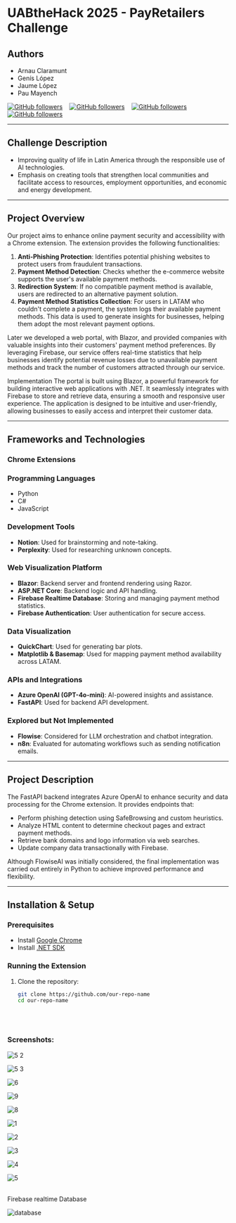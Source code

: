 # UABtheHack 2025 - PayRetailers Challenge

## Authors
- Arnau Claramunt
- Genís López
- Jaume López
- Pau Mayench

[![GitHub followers](https://img.shields.io/github/followers/ArnauCS03?label=ArnauCS03)](https://github.com/ArnauCS03) &nbsp;&nbsp; 
[![GitHub followers](https://img.shields.io/github/followers/GenisLopez5?label=GenisLopez5)](https://github.com/GenisLopez5) &nbsp;&nbsp; 
[![GitHub followers](https://img.shields.io/github/followers/EncryptEx?label=EncryptEx)](https://github.com/EncryptEx) &nbsp;&nbsp; 
[![GitHub followers](https://img.shields.io/github/followers/PauMayench?label=PauMayench)](https://github.com/PauMayench)  

---

## Challenge Description
- Improving quality of life in Latin America through the responsible use of AI technologies.
- Emphasis on creating tools that strengthen local communities and facilitate access to resources, employment opportunities, and economic and energy development.

---

## Project Overview
Our project aims to enhance online payment security and accessibility with a Chrome extension. The extension provides the following functionalities:

1. **Anti-Phishing Protection**: Identifies potential phishing websites to protect users from fraudulent transactions.
2. **Payment Method Detection**: Checks whether the e-commerce website supports the user's available payment methods.
3. **Redirection System**: If no compatible payment method is available, users are redirected to an alternative payment solution.
4. **Payment Method Statistics Collection**: For users in LATAM who couldn't complete a payment, the system logs their available payment methods. This data is used to generate insights for businesses, helping them adopt the most relevant payment options.


Later we developed a web portal, with Blazor, and provided companies with valuable insights into their customers' payment method preferences. By leveraging Firebase, our service offers real-time statistics that help businesses identify potential revenue losses due to unavailable payment methods and track the number of customers attracted through our service.

Implementation
The portal is built using Blazor, a powerful framework for building interactive web applications with .NET. It seamlessly integrates with Firebase to store and retrieve data, ensuring a smooth and responsive user experience. The application is designed to be intuitive and user-friendly, allowing businesses to easily access and interpret their customer data.


---

## Frameworks and Technologies

### Chrome Extensions

### Programming Languages
- Python
- C# 
- JavaScript

### Development Tools
- **Notion**: Used for brainstorming and note-taking.
- **Perplexity**: Used for researching unknown concepts.

### Web Visualization Platform
- **Blazor**: Backend server and frontend rendering using Razor.
- **ASP.NET Core**: Backend logic and API handling.
- **Firebase Realtime Database**: Storing and managing payment method statistics.
- **Firebase Authentication**: User authentication for secure access.

### Data Visualization
- **QuickChart**: Used for generating bar plots.
- **Matplotlib & Basemap**: Used for mapping payment method availability across LATAM.

### APIs and Integrations
- **Azure OpenAI (GPT-4o-mini)**: AI-powered insights and assistance.
- **FastAPI**: Used for backend API development.

### Explored but Not Implemented
- **Flowise**: Considered for LLM orchestration and chatbot integration.
- **n8n**: Evaluated for automating workflows such as sending notification emails.

---

## Project Description
The FastAPI backend integrates Azure OpenAI to enhance security and data processing for the Chrome extension. It provides endpoints that:
- Perform phishing detection using SafeBrowsing and custom heuristics.
- Analyze HTML content to determine checkout pages and extract payment methods.
- Retrieve bank domains and logo information via web searches.
- Update company data transactionally with Firebase.

Although FlowiseAI was initially considered, the final implementation was carried out entirely in Python to achieve improved performance and flexibility.

---

## Installation & Setup

### Prerequisites
- Install [Google Chrome](https://www.google.com/chrome/)
- Install [.NET SDK](https://dotnet.microsoft.com/download/dotnet)

### Running the Extension
1. Clone the repository:
   ```sh
   git clone https://github.com/our-repo-name
   cd our-repo-name


<br><br>

### Screenshots:

![5 2](https://github.com/user-attachments/assets/d20d50ba-1366-49a8-9fb5-ca72a9416070)

![5 3](https://github.com/user-attachments/assets/80bd8002-354b-4f31-a404-776c1ad8d222)

![6](https://github.com/user-attachments/assets/beaa5438-5337-4459-a78c-6509afe8aaca)

![9](https://github.com/user-attachments/assets/ace7f808-c0b1-4599-9d15-7e955167e230)

![8](https://github.com/user-attachments/assets/d2b59a49-7a7b-4794-a797-d0cb2be6796f)


![1](https://github.com/user-attachments/assets/82d566f2-aa4c-4e36-aac3-3e68d28c261c)

![2](https://github.com/user-attachments/assets/c78dfad5-c3e0-4798-b458-9b54b2910702)

![3](https://github.com/user-attachments/assets/dbbd41f3-0e3b-4761-a55f-83913e2fbf90)

![4](https://github.com/user-attachments/assets/36dde0ae-c1d8-4de2-8269-9a4d67782960)

![5](https://github.com/user-attachments/assets/999b5b77-f596-421f-a828-112636abe8a3)

<br>
Firebase realtime Database

![database](https://github.com/user-attachments/assets/e895fae9-f570-4fb3-83dc-7d49c0494226)




